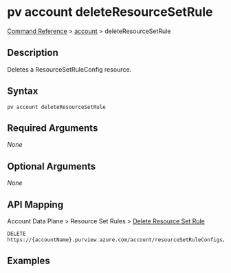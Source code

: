 # pv account deleteResourceSetRule
[Command Reference](../../../README.md#command-reference) > [account](./main.md) > deleteResourceSetRule

## Description
Deletes a ResourceSetRuleConfig resource.

## Syntax
```
pv account deleteResourceSetRule
```

## Required Arguments
*None*

## Optional Arguments
*None*

## API Mapping
Account Data Plane > Resource Set Rules > [Delete Resource Set Rule](https://docs.microsoft.com/en-us/rest/api/purview/accountdataplane/resource-set-rules/delete-resource-set-rule)
```
DELETE https://{accountName}.purview.azure.com/account/resourceSetRuleConfigs/defaultResourceSetRuleConfig
```

## Examples
```powershell

```